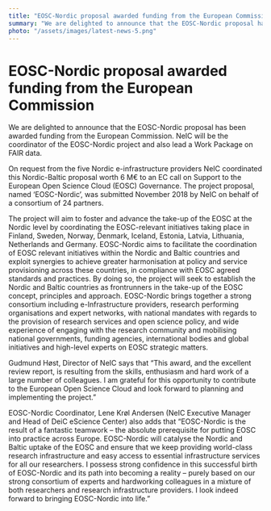 ```yaml
---
title: "EOSC-Nordic proposal awarded funding from the European Commission"
summary: "We are delighted to announce that the EOSC-Nordic proposal has been awarded funding from the European Commission. NeIC will be the coordinator of the EOSC-Nordic project and also lead a Work Package on FAIR data."
photo: "/assets/images/latest-news-5.png"
---
```


EOSC-Nordic proposal awarded funding from the European Commission
===============================

We are delighted to announce that the EOSC-Nordic proposal has been awarded funding from the European Commission. NeIC will be the coordinator of the EOSC-Nordic project and also lead a Work Package on FAIR data.

On request from the five Nordic e-infrastructure providers NeIC coordinated this Nordic-Baltic proposal worth 6 M€ to an EC call on Support to the European Open Science Cloud (EOSC) Governance. The project proposal, named ‘EOSC-Nordic’, was submitted November 2018 by NeIC on behalf of a consortium of 24 partners.  

The project will aim to foster and advance the take-up of the EOSC at the Nordic level by coordinating the EOSC-relevant initiatives taking place in Finland, Sweden, Norway, Denmark, Iceland, Estonia, Latvia, Lithuania, Netherlands and Germany. EOSC-Nordic aims to facilitate the coordination of EOSC relevant initiatives within the Nordic and Baltic countries and exploit synergies to achieve greater harmonisation at policy and service provisioning across these countries, in compliance with EOSC agreed standards and practices. By doing so, the project will seek to establish the Nordic and Baltic countries as frontrunners in the take-up of the EOSC concept, principles and approach. EOSC-Nordic brings together a strong consortium including e-Infrastructure providers, research performing organisations and expert networks, with national mandates with regards to the provision of research services and open science policy, and wide experience of engaging with the research community and mobilising national governments, funding agencies, international bodies and global initiatives and high-level experts on EOSC strategic matters.

Gudmund Høst, Director of NeIC says that “This award, and the excellent review report, is resulting from the skills, enthusiasm and hard work of a large number of colleagues. I am grateful for this opportunity to contribute to the European Open Science Cloud and look forward to planning and implementing the project.”

EOSC-Nordic Coordinator, Lene Krøl Andersen (NeIC Executive Manager and Head of DeiC eScience Center) also adds that “EOSC-Nordic is the result of a fantastic teamwork – the absolute prerequisite for putting EOSC into practice across Europe. EOSC-Nordic will catalyse the Nordic and Baltic uptake of the EOSC and ensure that we keep providing world-class research infrastructure and easy access to essential infrastructure services for all our researchers. I possess strong confidence in this successful birth of EOSC-Nordic and its path into becoming a reality – purely based on our strong consortium of experts and hardworking colleagues in a mixture of both researchers and research infrastructure providers. I look indeed forward to bringing EOSC-Nordic into life.”

